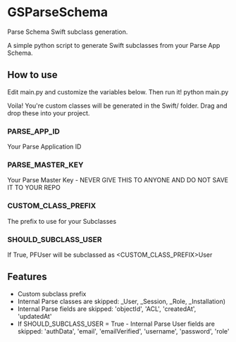 # GSParseSchema
Parse Schema Swift subclass generation.

A simple python script to generate Swift subclasses from your Parse App Schema.

## How to use
Edit main.py and customize the variables below.  Then run it!
	python main.py

Voila!  You're custom classes will be generated in the Swift/ folder.  Drag and drop these into your project.

### PARSE_APP_ID
Your Parse Application ID

### PARSE_MASTER_KEY
Your Parse Master Key - NEVER GIVE THIS TO ANYONE AND DO NOT SAVE IT TO YOUR REPO

### CUSTOM_CLASS_PREFIX
The prefix to use for your Subclasses

### SHOULD_SUBCLASS_USER
If True, PFUser will be subclassed as <CUSTOM_CLASS_PREFIX>User

## Features
* Custom subclass prefix
* Internal Parse classes are skipped: _User, _Session, _Role, _Installation)
* Internal Parse fields are skipped: 'objectId', 'ACL', 'createdAt', 'updatedAt'
* If SHOULD_SUBCLASS_USER = True - Internal Parse User fields are skipped: 'authData', 'email', 'emailVerified', 'username', 'password', 'role'